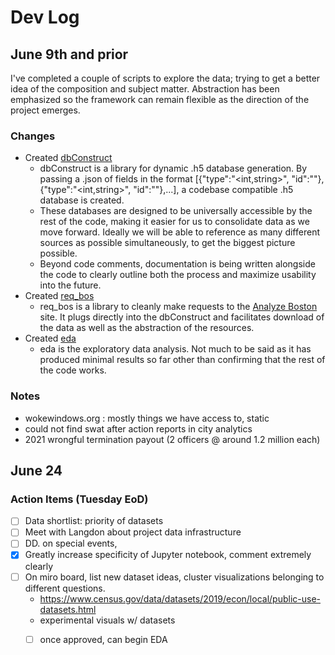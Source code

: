 # Dev Log
## June 9th and prior
I've completed a couple of scripts to explore the data; trying to get a better idea of the composition and subject matter. Abstraction has been emphasized so the framework can remain flexible as the direction of the project emerges.

### Changes
- Created [dbConstruct](dbConstruct.py)
  - dbConstruct is a library for dynamic .h5 database generation. By passing a .json of fields in the format [{"type":"<int,string>", "id":"<column id>"},{"type":"<int,string>", "id":"<column id>"},...], a codebase compatible .h5 database is created.
  - These databases are designed to be universally accessible by the rest of the code, making it easier for us to consolidate data as we move forward. Ideally we will be able to reference as many different sources as possible simultaneously, to get the biggest picture possible.
  - Beyond code comments, documentation is being written alongside the code to clearly outline
  both the process and maximize usability into the future.
- Created [req_bos](req_bos.py)
  - req_bos is a library to cleanly make requests to the [Analyze Boston](https://data.boston.gov/) site. It plugs directly into the dbConstruct and facilitates download of the data as well as the abstraction of the resources.
- Created [eda](eda.py)
  - eda is the exploratory data analysis. Not much to be said as it has produced minimal results so far other than confirming that the rest of the code works.
  
### Notes
 - wokewindows.org : mostly things we have access to, static
 - could not find swat after action reports in city analytics
- 2021 wrongful termination payout (2 officers @ around 1.2 million each)

## June 24
### Action Items (Tuesday EoD)
- [ ] Data shortlist: priority of datasets 
- [ ] Meet with Langdon about project data infrastructure
- [ ] DD. on special events, 
- [x] Greatly increase specificity of Jupyter notebook, comment extremely clearly
- [ ] On miro board, list new dataset ideas, cluster visualizations belonging to different questions.
  - https://www.census.gov/data/datasets/2019/econ/local/public-use-datasets.html
  - experimental visuals w/ datasets
  - [ ] once approved, can begin EDA
  
